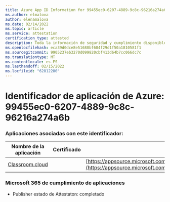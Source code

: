 ```yaml
---
title: Azure App ID Information for 99455ec0-6207-4889-9c8c-96216a274a6b
ms.author: elmalova
author: elenamalova
ms.date: 02/14/2022
ms.topic: article
ms.service: attestation
certification_type: attested
description: Toda la información de seguridad y cumplimiento disponible para 99455ec0-6207-4889-9c8c-96216a274a6b.
ms.openlocfilehash: eca39d0dce8e51688bf684f29d1f50a1810581f1
ms.sourcegitcommit: 9905237eb3270d099820cbf413d64b7cc066dc7c
ms.translationtype: MT
ms.contentlocale: es-ES
ms.lasthandoff: 02/15/2022
ms.locfileid: "62812280"
---
```

# <a name="azure-app-id-99455ec0-6207-4889-9c8c-96216a274a6b"></a>Identificador de aplicación de Azure: 99455ec0-6207-4889-9c8c-96216a274a6b


### <a name="apps-associated-with-this-id"></a>Aplicaciones asociadas con este identificador:
| **Nombre de la aplicación** | **Certificado** | **Ver en AppSource** |
|--------------|---------------|-----------------------|
| [Classroom.cloud](https://docs.microsoft.com/microsoft-365-app-certification/forward/netsupportltd1595255396224.classroom_cloud) |  | [https://appsource.microsoft.com/product/office/netsupportltd1595255396224.classroom_cloud](https://appsource.microsoft.com/product/office/netsupportltd1595255396224.classroom_cloud) |

### <a name="microsoft-365-app-compliance-status"></a>Microsoft 365 de cumplimiento de aplicaciones
- Publisher estado de Attestaton: completado
